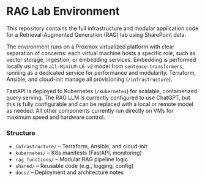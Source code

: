 # RAG Lab Environment

This repository contains the full infrastructure and modular application code for a Retrieval-Augmented Generation (RAG) lab using SharePoint data.

The environment runs on a Proxmox virtualized platform with clear separation of concerns: each virtual machine hosts a specific role, such as vector storage, ingestion, or embedding services. Embedding is performed locally using the `all-MiniLM-L6-v2` model from `sentence-transformers`, running as a dedicated service for performance and modularity. Terraform, Ansible, and cloud-init manage all provisioning (`/infrastructure`).

FastAPI is deployed to Kubernetes (`/kubernetes`) for scalable, containerized query serving. The RAG LLM is currently configured to use ChatGPT, but this is fully configurable and can be replaced with a local or remote model as needed. All other components currently run directly on VMs for maximum speed and hardware control.

### Structure

- `infrastructure/` – Terraform, Ansible, and cloud-init
- `kubernetes/` – K8s manifests (FastAPI, monitoring)
- `rag_functions/` – Modular RAG pipeline logic
- `shared/` – Reusable code (e.g., logging, config)
- `docs/` – Deployment and architecture notes